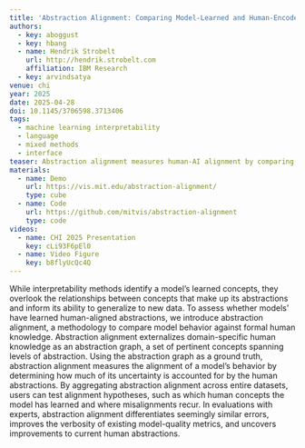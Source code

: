 ```yaml
---
title: 'Abstraction Alignment: Comparing Model-Learned and Human-Encoded Conceptual Relationships'
authors:
  - key: aboggust
  - key: hbang
  - name: Hendrik Strobelt
    url: http://hendrik.strobelt.com
    affiliation: IBM Research
  - key: arvindsatya
venue: chi
year: 2025
date: 2025-04-28
doi: 10.1145/3706598.3713406
tags:
  - machine learning interpretability
  - language
  - mixed methods
  - interface
teaser: Abstraction alignment measures human-AI alignment by comparing model behavior to known human abstractions.
materials:
  - name: Demo
    url: https://vis.mit.edu/abstraction-alignment/
    type: cube
  - name: Code
    url: https://github.com/mitvis/abstraction-alignment
    type: code
videos:
  - name: CHI 2025 Presentation
    key: cLi93F6pEl0
  - name: Video Figure
    key: b8flyUcQc4Q
---
```

While interpretability methods identify a model’s learned concepts, they overlook the relationships between concepts that make up its abstractions and inform its ability to generalize to new data. To assess whether models’ have learned human-aligned abstractions, we introduce abstraction alignment, a methodology to compare model behavior against formal human knowledge. Abstraction alignment externalizes domain-specific human knowledge as an abstraction graph, a set of pertinent concepts spanning levels of abstraction. Using the abstraction graph as a ground truth, abstraction alignment measures the alignment of a model’s behavior by determining how much of its uncertainty is accounted for by the human abstractions. By aggregating abstraction alignment across entire datasets, users can test alignment hypotheses, such as which human concepts the model has learned and where misalignments recur. In evaluations with experts, abstraction alignment differentiates seemingly similar errors, improves the verbosity of existing model-quality metrics, and uncovers improvements to current human abstractions.